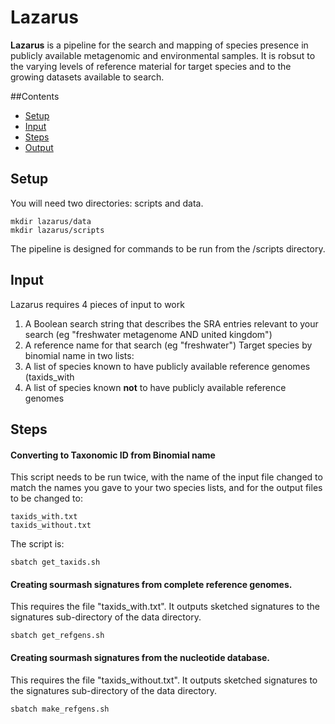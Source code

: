 # Lazarus

**Lazarus** is a pipeline for the search and mapping of species presence in publicly
available metagenomic and environmental samples. It is robsut to the varying levels of
reference material for target species and to the growing datasets available to search.

##Contents 
 - [Setup](#setup)
 - [Input](#input)
 - [Steps](#steps)
 - [Output](#output)

## Setup
You will need two directories: scripts and data.
```
mkdir lazarus/data
mkdir lazarus/scripts
```
The pipeline is designed for commands to be run from the /scripts directory. 

## Input

Lazarus requires 4 pieces of input to work
1. A Boolean search string that describes the SRA entries relevant to your search
(eg "freshwater metagenome AND united kingdom")
2. A reference name for that search (eg "freshwater")
Target species by binomial name in two lists:
3. A list of species known to have publicly available reference genomes
(taxids_with
4. A list of species known **not** to have publicly available reference genomes

## Steps
#### Converting to Taxonomic ID from Binomial name
This script needs to be run twice, with the name of the input file changed to match 
the names you gave to your two species lists, and for the output files to be changed to:
```
taxids_with.txt
taxids_without.txt
```
The script is:
```
sbatch get_taxids.sh
```

#### Creating sourmash signatures from complete reference genomes. 
This requires the file "taxids_with.txt". It outputs sketched signatures to the signatures sub-directory of the data directory. 
```
sbatch get_refgens.sh 
```
#### Creating sourmash signatures from the nucleotide database. 
This requires the file "taxids_without.txt". It outputs sketched signatures to the signatures sub-directory of the data directory. 
```
sbatch make_refgens.sh 
```

#### 







